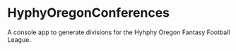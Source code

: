 # HyphyOregonConferences
A console app to generate divisions for the Hyhphy Oregon Fantasy Football League.  
